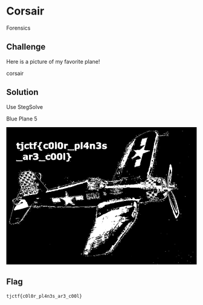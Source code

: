 # Corsair
Forensics

## Challenge 

Here is a picture of my favorite plane!

corsair

## Solution

Use StegSolve

Blue Plane 5

![solved-BluePlane5.png](solved-BluePlane5.png)

## Flag

	tjctf{c0l0r_pl4n3s_ar3_c00l}
